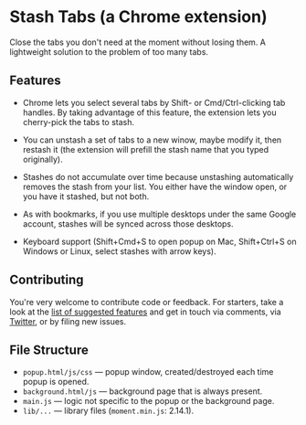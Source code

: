 # Stash Tabs (a Chrome extension)

Close the tabs you don't need at the moment without losing them. A lightweight solution to the problem of too many tabs.

## Features

- Chrome lets you select several tabs by Shift- or Cmd/Ctrl-clicking tab handles. By taking advantage of this feature, the extension lets you cherry-pick the tabs to stash.

- You can unstash a set of tabs to a new winow, maybe modify it, then restash it (the extension will prefill the stash name that you typed originally).

- Stashes do not accumulate over time because unstashing automatically removes the stash from your list. You either have the window open, or you have it stashed, but not both.

- As with bookmarks, if you use multiple desktops under the same Google account, stashes will be synced across those desktops.

- Keyboard support (Shift+Cmd+S to open popup on Mac, Shift+Ctrl+S on Windows or Linux, select stashes with arrow keys).

## Contributing

You're very welcome to contribute code or feedback. For starters, take a look at the [list of suggested features](https://github.com/ivan7237d/stash-tabs/issues?utf8=%E2%9C%93&q=is%3Aissue%20label%3Adiscussion) and get in touch via comments, via [Twitter](https://twitter.com/ivan7237d), or by filing new issues.

## File Structure

- `popup.html/js/css` — popup window, created/destroyed each time popup is opened.
- `background.html/js` — background page that is always present.
- `main.js` — logic not specific to the popup or the background page.
- `lib/...` — library files (`moment.min.js`: 2.14.1).
